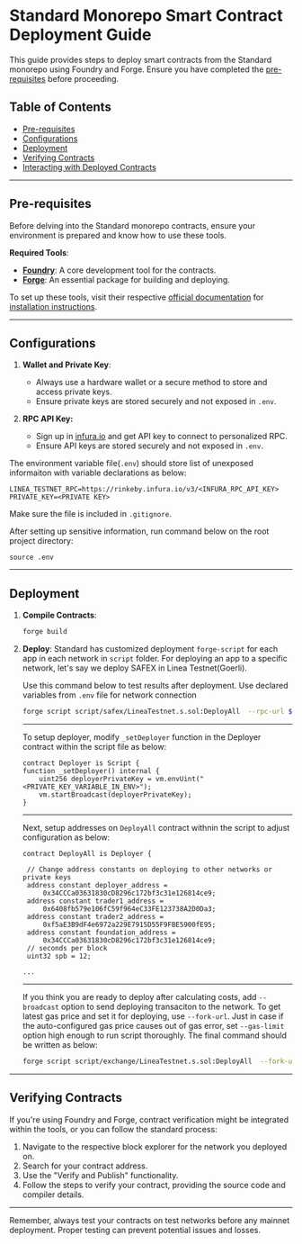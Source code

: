 # Standard Monorepo Smart Contract Deployment Guide

This guide provides steps to deploy smart contracts from the Standard monorepo using Foundry and Forge. Ensure you have completed the [pre-requisites](./README.md#pre-requisites) before proceeding.

## Table of Contents

- [Pre-requisites](#pre-requisites)
- [Configurations](#configurations)
- [Deployment](#deployment)
- [Verifying Contracts](#verifying-contracts)
- [Interacting with Deployed Contracts](#interacting-with-deployed-contracts)

---

## Pre-requisites

Before delving into the Standard monorepo contracts, ensure your environment is prepared and know how to use these tools.

**Required Tools**:

- [**Foundry**](https://book.getfoundry.sh/getting-started/installation): A core development tool for the contracts.
- [**Forge**](https://book.getfoundry.sh/forge/): An essential package for building and deploying.

To set up these tools, visit their respective [official documentation](https://book.getfoundry.sh/forge/) for [installation instructions](https://book.getfoundry.sh/getting-started/installation).

---

## Configurations

1. **Wallet and Private Key**:

   - Always use a hardware wallet or a secure method to store and access private keys.
   - Ensure private keys are stored securely and not exposed in `.env`.

2. **RPC API Key:**
   - Sign up in [infura.io](https://app.infura.io/login) and get API key to connect to personalized RPC.
   - Ensure API keys are stored securely and not exposed in `.env`.

The environment variable file(`.env`) should store list of unexposed informaiton with variable declarations as below:

```
LINEA_TESTNET_RPC=https://rinkeby.infura.io/v3/<INFURA_RPC_API_KEY>
PRIVATE_KEY=<PRIVATE KEY>
```

Make sure the file is included in `.gitignore`.

After setting up sensitive information, run command below on the root project directory:

```
source .env
```

---

## Deployment

1. **Compile Contracts**:

   ```bash
   forge build
   ```

2. **Deploy**:
   Standard has customized deployment `forge-script` for each app in each network in `script` folder.
   For deploying an app to a specific network, let's say we deploy SAFEX in Linea Testnet(Goerli).

   Use this command below to test results after deployment. Use declared variables from `.env` file for network connection

   ```bash
   forge script script/safex/LineaTestnet.s.sol:DeployAll  --rpc-url $LINEA_TESTNET_RPC -vvvv
   ```

   ***

   To setup deployer, modify `_setDeployer` function in the Deployer contract within the script file as below:

   ```
   contract Deployer is Script {
   function _setDeployer() internal {
       uint256 deployerPrivateKey = vm.envUint("<PRIVATE_KEY_VARIABLE_IN_ENV>");
       vm.startBroadcast(deployerPrivateKey);
   }
   ```

   ***

   Next, setup addresses on `DeployAll` contract withnin the script to adjust configuration as below:

   ```
   contract DeployAll is Deployer {

    // Change address constants on deploying to other networks or private keys
    address constant deployer_address =
        0x34CCCa03631830cD8296c172bf3c31e126814ce9;
    address constant trader1_address =
        0x6408fb579e106fC59f964eC33FE123738A2D0Da3;
    address constant trader2_address =
        0xf5aE3B9dF4e6972a229E7915D55F9FBE5900fE95;
    address constant foundation_address =
        0x34CCCa03631830cD8296c172bf3c31e126814ce9;
    // seconds per block
    uint32 spb = 12;

   ...
   ```

   ***

   If you think you are ready to deploy after calculating costs, add `--broadcast` option to send deploying transaciton to the network. To get latest gas price and set it for deploying, use `--fork-url`. Just in case if the auto-configured gas price causes out of gas error, set `--gas-limit` option high enough to run script thoroughly. The final command should be written as below:

   ```bash
   forge script script/exchange/LineaTestnet.s.sol:DeployAll  --fork-url $LINEA_TESTNET_RPC -vvvv --broadcast --gas-limit 18446744073709551615 --legacy 
   ```

---

## Verifying Contracts

If you're using Foundry and Forge, contract verification might be integrated within the tools, or you can follow the standard process:

1. Navigate to the respective block explorer for the network you deployed on.
2. Search for your contract address.
3. Use the "Verify and Publish" functionality.
4. Follow the steps to verify your contract, providing the source code and compiler details.

---

Remember, always test your contracts on test networks before any mainnet deployment. Proper testing can prevent potential issues and losses.

